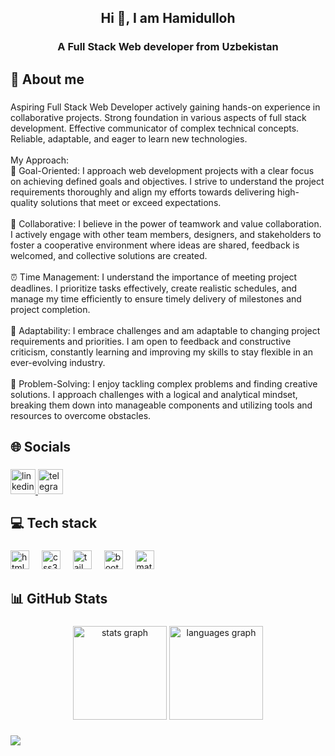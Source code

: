 <h2 align="center">Hi 👋, I am Hamidulloh</h2>

###

<h3 align="center">A Full Stack Web developer from Uzbekistan</h3>

###

<h2 align="left">💫 About me</h2>

###

<p align="left">Aspiring Full Stack Web Developer actively gaining hands-on experience in collaborative projects. Strong foundation in various aspects of full stack development. Effective communicator of complex technical concepts. Reliable, adaptable, and eager to learn new technologies.<br><br>My Approach:<br>🎯 Goal-Oriented: I approach web development projects with a clear focus on achieving defined goals and objectives. I strive to understand the project requirements thoroughly and align my efforts towards delivering high-quality solutions that meet or exceed expectations.<br><br>🤝 Collaborative: I believe in the power of teamwork and value collaboration. I actively engage with other team members, designers, and stakeholders to foster a cooperative environment where ideas are shared, feedback is welcomed, and collective solutions are created.<br><br>⏰ Time Management: I understand the importance of meeting project deadlines. I prioritize tasks effectively, create realistic schedules, and manage my time efficiently to ensure timely delivery of milestones and project completion.<br><br>🔄 Adaptability: I embrace challenges and am adaptable to changing project requirements and priorities. I am open to feedback and constructive criticism, constantly learning and improving my skills to stay flexible in an ever-evolving industry.<br><br>🔧 Problem-Solving: I enjoy tackling complex problems and finding creative solutions. I approach challenges with a logical and analytical mindset, breaking them down into manageable components and utilizing tools and resources to overcome obstacles.</p>

###

<h2 align="left">🌐 Socials</h2>

###

<div align="left">
  <a href="https://www.linkedin.com/in/hamidulloh-raxmanov-5a078a298/" target="_blank">
    <img src="https://img.shields.io/static/v1?message=LinkedIn&logo=linkedin&label=&color=0077B5&logoColor=white&labelColor=&style=for-the-badge" height="40" alt="linkedin logo"  />
  </a>
  <a href="https://t.me/raxmanov_nt" target="_blank">
    <img src="https://img.shields.io/static/v1?message=Telegram&logo=telegram&label=&color=2CA5E0&logoColor=white&labelColor=&style=for-the-badge" height="40" alt="telegram logo"  />
  </a>
</div>

###

<h2 align="left">💻 Tech stack</h2>

###

<div align="left">
  <img src="https://img.shields.io/badge/HTML5-E34F26?logo=html5&logoColor=white&style=for-the-badge" height="30" alt="html5 logo"  />
  <img width="12" />
  <img src="https://img.shields.io/badge/CSS3-1572B6?logo=css3&logoColor=white&style=for-the-badge" height="30" alt="css3 logo"  />
  <img width="12" />
  <img src="https://img.shields.io/badge/Tailwind CSS-06B6D4?logo=tailwindcss&logoColor=black&style=for-the-badge" height="30" alt="tailwindcss logo"  />
  <img width="12" />
  <img src="https://img.shields.io/badge/Bootstrap-7952B3?logo=bootstrap&logoColor=white&style=for-the-badge" height="30" alt="bootstrap logo"  />
  <img width="12" />
  <img src="https://img.shields.io/badge/MUI-007FFF?logo=mui&logoColor=white&style=for-the-badge" height="30" alt="materialui logo"  />
</div>

###

<h2 align="left">📊 GitHub Stats</h2>

###

<div align="center">
  <img src="https://github-readme-stats.vercel.app/api?username=ahros-code&hide_title=false&hide_rank=false&show_icons=true&include_all_commits=true&count_private=true&disable_animations=false&theme=dracula&locale=en&hide_border=false&order=1" height="150" alt="stats graph"  />
  <img src="https://github-readme-stats.vercel.app/api/top-langs?username=ahros-code&locale=en&hide_title=false&layout=compact&card_width=320&langs_count=5&theme=dracula&hide_border=false&order=2" height="150" alt="languages graph"  />
</div>

###

<img align="left" src="https://visitor-badge.laobi.icu/badge?page_id=ahros-code.ahros-code&left_color=maroon&left_text=Profile%20views"  />

###
